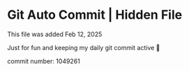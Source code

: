 # Git Auto Commit | Hidden File

This file was added Feb 12, 2025

Just for fun and keeping my daily git commit active 🤪

commit number: 1049261
